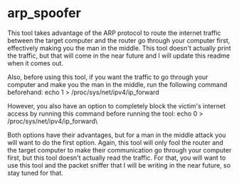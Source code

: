 # arp_spoofer

This tool takes advantage of the ARP protocol to route the internet traffic between the target computer and the router go through your computer first, effectively making you the man in the middle. This tool doesn't actually print the traffic, but that will come in the near future and I will update this readme when it comes out. 

Also, before using this tool, if you want the traffic to go through your computer and make you the man in the middle, run the following command beforehand:
echo 1 > /proc/sys/net/ipv4/ip_forward

However, you also have an option to completely block the victim's internet access by running this command before running the tool:
echo 0 > /proc/sys/net/ipv4/ip_forward\

Both options have their advantages, but for a man in the middle attack you will want to do the first option. Again, this tool will only fool the router and the target computer to make their communication go through your computer first, but this tool doesn't actually read the traffic. For that, you will want to use this tool and the packet sniffer that I will be writing in the near future, so stay tuned for that. 
